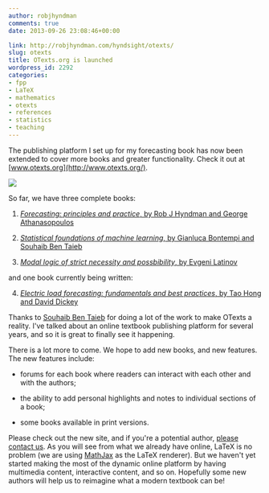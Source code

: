 ```yaml
---
author: robjhyndman
comments: true
date: 2013-09-26 23:08:46+00:00

link: http://robjhyndman.com/hyndsight/otexts/
slug: otexts
title: OTexts.org is launched
wordpress_id: 2292
categories:
- fpp
- LaTeX
- mathematics
- otexts
- references
- statistics
- teaching
---
```


The publishing platform I set up for my forecasting book has now been extended to cover more books and greater functionality. Check it out at [www.otexts.org](http://www.otexts.org/). 

[![](https://www.otexts.org/sites/default/files/Mainlogo.png)](http://www.otexts.org)<!-- more -->

So far, we have three complete books:



	
  1. [_Forecasting: principles and practice_, by Rob J Hyndman and George Athanasopoulos](http://www.otexts.org/book/fpp/)

  2. [_Statistical foundations of machine learning_, by Gianluca Bontempi and Souhaib Ben Taieb](https://www.otexts.org/book/sfml)

  3. [_Modal logic of strict necessity and possbibility_, by Evgeni Latinov](https://www.otexts.org/book/mlo)

and one book currently being written:

	
  4. [_Electric load forecasting: fundamentals and best practices_, by Tao Hong and David Dickey](https://www.otexts.org/book/elf)


Thanks to [Souhaib Ben Taieb](http://souhaib-bentaieb.com/) for doing a lot of the work to make OTexts a reality. I've talked about an online textbook publishing platform for several years, and so it is great to finally see it happening.

There is a lot more to come. We hope to add new books, and new features. The new features include:




  * forums for each book where readers can interact with each other and with the authors;

  * the ability to add personal highlights and notes to individual sections of a book;

  * some books available in print versions.


Please check out the new site, and if you're a potential author, [please contact us](https://www.otexts.org/about/for-authors). As you will see from what we already have online, LaTeX is no problem (we are using [MathJax](http://www.mathjax.org/) as the LaTeX renderer). But we haven't yet started making the most of the dynamic online platform by having multimedia content, interactive content, and so on. Hopefully some new authors will help us to reimagine what a modern textbook can be!

